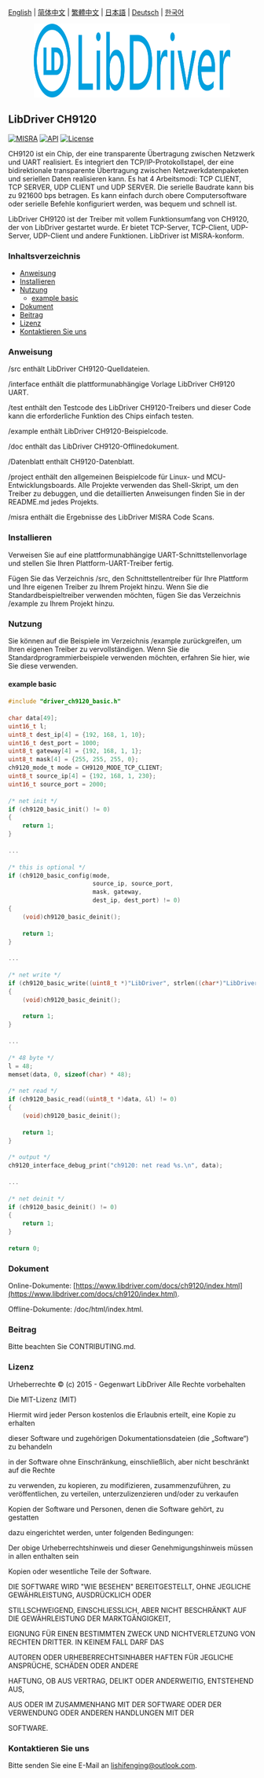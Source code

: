 [English](/README.md) | [ 简体中文](/README_zh-Hans.md) | [繁體中文](/README_zh-Hant.md) | [日本語](/README_ja.md) | [Deutsch](/README_de.md) | [한국어](/README_ko.md)

<div align=center>
<img src="/doc/image/logo.svg" width="400" height="150"/>
</div>

## LibDriver CH9120

[![MISRA](https://img.shields.io/badge/misra-compliant-brightgreen.svg)](/misra/README.md) [![API](https://img.shields.io/badge/api-reference-blue.svg)](https://www.libdriver.com/docs/ch9120/index.html) [![License](https://img.shields.io/badge/license-MIT-brightgreen.svg)](/LICENSE) 

CH9120 ist ein Chip, der eine transparente Übertragung zwischen Netzwerk und UART realisiert. Es integriert den TCP/IP-Protokollstapel, der eine bidirektionale transparente Übertragung zwischen Netzwerkdatenpaketen und seriellen Daten realisieren kann. Es hat 4 Arbeitsmodi: TCP CLIENT, TCP SERVER, UDP CLIENT und UDP SERVER. Die serielle Baudrate kann bis zu 921600 bps betragen. Es kann einfach durch obere Computersoftware oder serielle Befehle konfiguriert werden, was bequem und schnell ist.

LibDriver CH9120 ist der Treiber mit vollem Funktionsumfang von CH9120, der von LibDriver gestartet wurde. Er bietet TCP-Server, TCP-Client, UDP-Server, UDP-Client und andere Funktionen. LibDriver ist MISRA-konform.

### Inhaltsverzeichnis

  - [Anweisung](#Anweisung)
  - [Installieren](#Installieren)
  - [Nutzung](#Nutzung)
    - [example basic](#example-basic)
  - [Dokument](#Dokument)
  - [Beitrag](#Beitrag)
  - [Lizenz](#Lizenz)
  - [Kontaktieren Sie uns](#Kontaktieren-Sie-uns)

### Anweisung

/src enthält LibDriver CH9120-Quelldateien.

/interface enthält die plattformunabhängige Vorlage LibDriver CH9120 UART.

/test enthält den Testcode des LibDriver CH9120-Treibers und dieser Code kann die erforderliche Funktion des Chips einfach testen.

/example enthält LibDriver CH9120-Beispielcode.

/doc enthält das LibDriver CH9120-Offlinedokument.

/Datenblatt enthält CH9120-Datenblatt.

/project enthält den allgemeinen Beispielcode für Linux- und MCU-Entwicklungsboards. Alle Projekte verwenden das Shell-Skript, um den Treiber zu debuggen, und die detaillierten Anweisungen finden Sie in der README.md jedes Projekts.

/misra enthält die Ergebnisse des LibDriver MISRA Code Scans.

### Installieren

Verweisen Sie auf eine plattformunabhängige UART-Schnittstellenvorlage und stellen Sie Ihren Plattform-UART-Treiber fertig.

Fügen Sie das Verzeichnis /src, den Schnittstellentreiber für Ihre Plattform und Ihre eigenen Treiber zu Ihrem Projekt hinzu. Wenn Sie die Standardbeispieltreiber verwenden möchten, fügen Sie das Verzeichnis /example zu Ihrem Projekt hinzu.

### Nutzung

Sie können auf die Beispiele im Verzeichnis /example zurückgreifen, um Ihren eigenen Treiber zu vervollständigen. Wenn Sie die Standardprogrammierbeispiele verwenden möchten, erfahren Sie hier, wie Sie diese verwenden.

#### example basic

```C
#include "driver_ch9120_basic.h"

char data[49];
uint16_t l;
uint8_t dest_ip[4] = {192, 168, 1, 10};
uint16_t dest_port = 1000;
uint8_t gateway[4] = {192, 168, 1, 1};
uint8_t mask[4] = {255, 255, 255, 0};
ch9120_mode_t mode = CH9120_MODE_TCP_CLIENT;
uint8_t source_ip[4] = {192, 168, 1, 230};
uint16_t source_port = 2000;

/* net init */
if (ch9120_basic_init() != 0)
{
    return 1;
}

...
    
/* this is optional */
if (ch9120_basic_config(mode,
                        source_ip, source_port, 
                        mask, gateway,
                        dest_ip, dest_port) != 0)
{
    (void)ch9120_basic_deinit();
    
    return 1;
}

...
    
/* net write */
if (ch9120_basic_write((uint8_t *)"LibDriver", strlen((char*)"LibDriver")) != 0)
{
    (void)ch9120_basic_deinit();
    
    return 1;
}

...

/* 48 byte */
l = 48;
memset(data, 0, sizeof(char) * 48);

/* net read */
if (ch9120_basic_read((uint8_t *)data, &l) != 0)
{
    (void)ch9120_basic_deinit();
    
    return 1;
}

/* output */
ch9120_interface_debug_print("ch9120: net read %s.\n", data);

...
    
/* net deinit */
if (ch9120_basic_deinit() != 0)
{
    return 1;
}

return 0;
```

### Dokument

Online-Dokumente: [https://www.libdriver.com/docs/ch9120/index.html](https://www.libdriver.com/docs/ch9120/index.html).

Offline-Dokumente: /doc/html/index.html.

### Beitrag

Bitte beachten Sie CONTRIBUTING.md.

### Lizenz

Urheberrechte © (c) 2015 - Gegenwart LibDriver Alle Rechte vorbehalten



Die MIT-Lizenz (MIT)



Hiermit wird jeder Person kostenlos die Erlaubnis erteilt, eine Kopie zu erhalten

dieser Software und zugehörigen Dokumentationsdateien (die „Software“) zu behandeln

in der Software ohne Einschränkung, einschließlich, aber nicht beschränkt auf die Rechte

zu verwenden, zu kopieren, zu modifizieren, zusammenzuführen, zu veröffentlichen, zu verteilen, unterzulizenzieren und/oder zu verkaufen

Kopien der Software und Personen, denen die Software gehört, zu gestatten

dazu eingerichtet werden, unter folgenden Bedingungen:



Der obige Urheberrechtshinweis und dieser Genehmigungshinweis müssen in allen enthalten sein

Kopien oder wesentliche Teile der Software.



DIE SOFTWARE WIRD "WIE BESEHEN" BEREITGESTELLT, OHNE JEGLICHE GEWÄHRLEISTUNG, AUSDRÜCKLICH ODER

STILLSCHWEIGEND, EINSCHLIESSLICH, ABER NICHT BESCHRÄNKT AUF DIE GEWÄHRLEISTUNG DER MARKTGÄNGIGKEIT,

EIGNUNG FÜR EINEN BESTIMMTEN ZWECK UND NICHTVERLETZUNG VON RECHTEN DRITTER. IN KEINEM FALL DARF DAS

AUTOREN ODER URHEBERRECHTSINHABER HAFTEN FÜR JEGLICHE ANSPRÜCHE, SCHÄDEN ODER ANDERE

HAFTUNG, OB AUS VERTRAG, DELIKT ODER ANDERWEITIG, ENTSTEHEND AUS,

AUS ODER IM ZUSAMMENHANG MIT DER SOFTWARE ODER DER VERWENDUNG ODER ANDEREN HANDLUNGEN MIT DER

SOFTWARE.

### Kontaktieren Sie uns

Bitte senden Sie eine E-Mail an lishifenging@outlook.com.